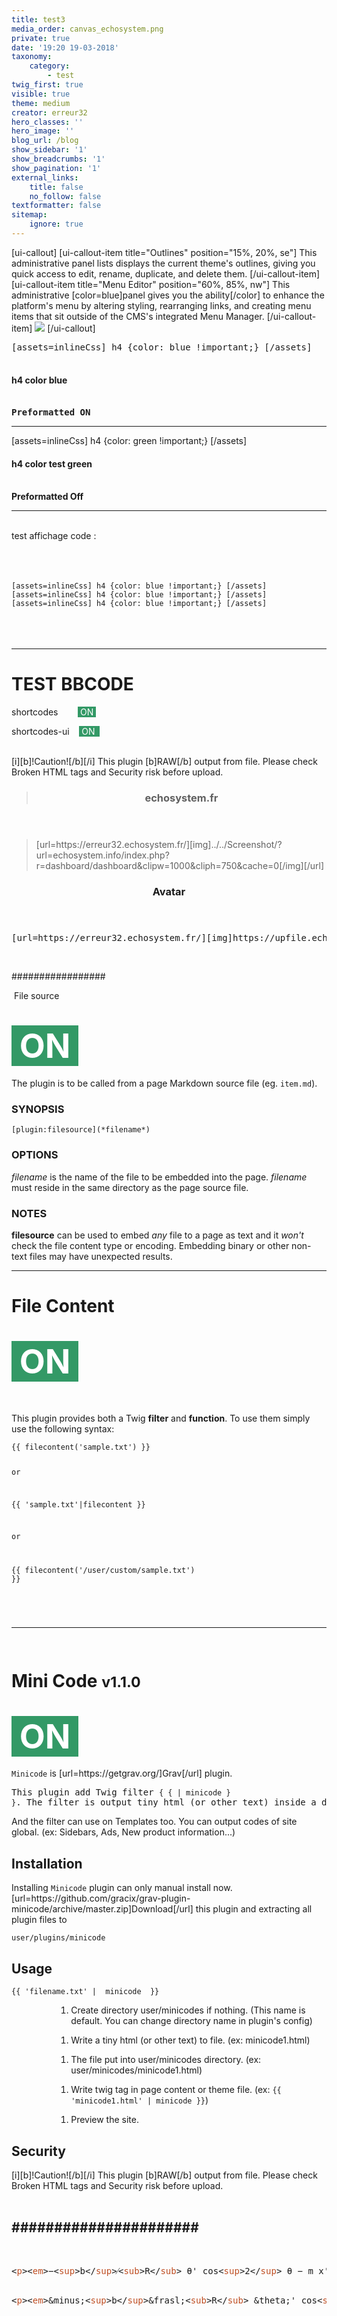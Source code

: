 ```yaml
---
title: test3
media_order: canvas_echosystem.png
private: true
date: '19:20 19-03-2018'
taxonomy:
    category:
        - test
twig_first: true
visible: true
theme: medium
creator: erreur32
hero_classes: ''
hero_image: ''
blog_url: /blog
show_sidebar: '1'
show_breadcrumbs: '1'
show_pagination: '1'
external_links:
    title: false
    no_follow: false
textformatter: false
sitemap:
    ignore: true
---
```


[ui-callout]
[ui-callout-item title="Outlines" position="15%, 20%, se"]
This administrative panel lists displays the current theme's outlines, giving you quick access 
to edit, rename, duplicate, and delete them.
[/ui-callout-item]
[ui-callout-item title="Menu Editor" position="60%, 85%, nw"]
This administrative [color=blue]panel gives you the ability[/color] to enhance the platform's 
menu by altering styling, rearranging links, and creating menu items that sit outside of the 
CMS's integrated Menu Manager.
[/ui-callout-item]
![](canvas_echosystem.png)
[/ui-callout]

<pre>[assets=inlineCss] h4 {color: blue !important;} [/assets]</pre>
<h4><br />h4 color blue</h4>
<pre><br /><strong>Preformatted ON</strong></pre>
<hr />
<p>[assets=inlineCss] h4 {color: green !important;} [/assets]</p>
<h4>h4 color test green</h4>
<p><br /><strong>Preformatted Off</strong></p>
<hr />
<p><br />test affichage code :</p>
<p><br /><br /><br /><code>[assets=inlineCss] h4 {color: blue !important;} [/assets]</code><br /><code>[assets=inlineCss] h4 {color: blue !important;} [/assets]</code><br /><code>[assets=inlineCss] h4 {color: blue !important;} [/assets]</code><br /><br /><br /><br /></p>
<hr />
<h1 id="mcetoc_1c91dbtpc0">TEST BBCODE</h1>
<p>shortcodes&nbsp; &nbsp; &nbsp;&nbsp; &nbsp;<span style="background-color: #339966; color: #ffffff;"> ON&nbsp; </span></p>
<p>shortcodes-ui &nbsp;&nbsp;&nbsp;<span style="background-color: #339966; color: #ffffff;"> ON&nbsp; </span>&nbsp;</p>
<div class="4u 12u$(mobile)">&nbsp;</div>
<div class="4u 12u$(mobile)">[i][b]!Caution![/b][/i] This plugin [b]RAW[/b] output from file. Please check Broken HTML tags and Security risk before upload.&nbsp;<header>
<blockquote>
<h3 id="mcetoc_1c8uqjsie6">echosystem.fr</h3>
</blockquote>
</header>
<blockquote>[url=https://erreur32.echosystem.fr/][img]../../Screenshot/?url=echosystem.info/index.php?r=dashboard/dashboard&amp;clipw=1000&amp;cliph=750&amp;cache=0[/img][/url]</blockquote>
</div>
<header>
<h3 id="mcetoc_1c8uqjsiea">Avatar</h3>
</header>
<pre class="4u$ 12u$(mobile)">[url=https://erreur32.echosystem.fr/][img]https://upfile.echosystem.fr/plugins/imageviewer/site/direct.php?s=wf&amp;/erreur.png[/img][/url]</pre>
<p>&nbsp;</p>
<p>#################</p>
<p>&nbsp;File source</p>
<h1 id="mcetoc_1c9081miu0"><span style="background-color: #339966; color: #ffffff; font-size: 40pt;">&nbsp;ON&nbsp; </span></h1>
<p>The plugin is to be called from a page Markdown source file (eg. <code>item.md</code>).</p>
<h3 id="mcetoc_1c9089p481"><a id="user-content-synopsis" class="anchor" href="https://github.com/anza/grav-plugin-filesource/blob/master/README.md#synopsis" aria-hidden="true"></a>SYNOPSIS</h3>
<pre><code>[plugin:filesource](*filename*)
</code></pre>
<h3 id="mcetoc_1c9089p482"><a id="user-content-options" class="anchor" href="https://github.com/anza/grav-plugin-filesource/blob/master/README.md#options" aria-hidden="true"></a>OPTIONS</h3>
<p><em>filename</em> is the name of the file to be embedded into the page. <em>filename</em> must reside in the same directory as the page source file.</p>
<h3 id="mcetoc_1c9089p483"><a id="user-content-notes" class="anchor" href="https://github.com/anza/grav-plugin-filesource/blob/master/README.md#notes" aria-hidden="true"></a>NOTES</h3>
<p><strong>filesource</strong> can be used to embed <em>any</em> file to a page as text and it <em>won't</em> check the file content type or encoding. Embedding binary or other non-text files may have unexpected results.</p>
<hr />
<h1 id="mcetoc_1c907pai00">File Content</h1>
<h1 id="mcetoc_1c9081miu0"><span style="background-color: #339966; color: #ffffff; font-size: 40pt;">&nbsp;ON&nbsp; <br /></span></h1>
<p>&nbsp;</p>
<p>This plugin provides both a Twig <strong>filter</strong> and <strong>function</strong>. To use them simply use the following syntax:</p>
<pre><code>{{ filecontent('sample.txt') }}

or

{{ 'sample.txt'|filecontent }}

or 

{{ filecontent('/user/custom/sample.txt') }}<br /><br /><br /><br /></code></pre>
<hr />
<pre><code>
</code></pre>
<h1 id="mcetoc_1c8vnu3vq0">Mini Code <small>v1.1.0&nbsp; <br /></small></h1>
<h1 id="mcetoc_1c9081miu0"><span style="background-color: #339966; color: #ffffff; font-size: 40pt;">&nbsp;ON&nbsp; </span></h1>
<p><code>Minicode</code> is [url=https://getgrav.org/]Grav[/url] plugin.</p>
<div class="gpm-item-info">
<pre>This plugin add Twig filter <code>{ { | minicode } }</code>. The filter is output tiny html (or other text) inside a document from text file.</pre>
And the filter can use on Templates too. You can output codes of site global. (ex: Sidebars, Ads, New product information...)
<h2 id="mcetoc_1c8vookmg1">Installation</h2>
Installing <code>Minicode</code> plugin can only manual install now. [url=https://github.com/gracix/grav-plugin-minicode/archive/master.zip]Download[/url] this plugin and extracting all plugin files to
<pre><code>user/plugins/minicode
</code></pre>
<h2 id="mcetoc_1c8vookmg2">Usage</h2>
<pre><code>{{ 'filename.txt' |  minicode  }}
</code></pre>
<ol>
<ol>
<ol>
<ol>
<li>Create directory user/minicodes if nothing. (This name is default. You can change directory name in plugin's config)</li>
</ol>
</ol>
</ol>
</ol>
<ol>
<ol>
<ol>
<ol>
<li>Write a tiny html (or other text) to file. (ex: minicode1.html)</li>
</ol>
</ol>
</ol>
</ol>
<ol>
<ol>
<ol>
<ol>
<li>The file put into user/minicodes directory. (ex: user/minicodes/minicode1.html)</li>
</ol>
</ol>
</ol>
</ol>
<ol>
<ol>
<ol>
<ol>
<li>Write twig tag in page content or theme file. (ex: <code>{{ 'minicode1.html' | minicode }}</code>)</li>
</ol>
</ol>
</ol>
</ol>
<ol>
<ol>
<ol>
<ol>
<li>Preview the site.</li>
</ol>
</ol>
</ol>
</ol>
<h2 id="mcetoc_1c8vookmg3">Security</h2>
[i][b]!Caution![/b][/i] This plugin [b]RAW[/b] output from file. Please check Broken HTML tags and Security risk before upload.</div>
<div class="gpm-item-info">&nbsp;</div>
<h2 id="mcetoc_1c91nu36e1">######################</h2>
<p>&nbsp;</p>
<pre>&lt;<span style="color: #bf4f24;">p</span>&gt;&lt;<span style="color: #bf4f24;">em</span>&gt;&minus;&lt;<span style="color: #bf4f24;">sup</span>&gt;b&lt;/<span style="color: #bf4f24;">sup</span>&gt;&frasl;&lt;<span style="color: #bf4f24;">sub</span>&gt;R&lt;/<span style="color: #bf4f24;">sub</span>&gt; &theta;' cos&lt;<span style="color: #bf4f24;">sup</span>&gt;2&lt;/<span style="color: #bf4f24;">sup</span>&gt; &theta; &minus; m x'' cos &theta; &minus; m R &theta;'' cos&lt;<span style="color: #bf4f24;">sup</span>&gt;2&lt;/<span style="color: #bf4f24;">sup</span>&gt;&theta; + m R &theta;' &lt;<span style="color: #bf4f24;">sup</span>&gt;2&lt;/<span style="color: #bf4f24;">sup</span>&gt;sin &theta; cos &theta; &minus; m g sin &theta; &minus; &lt;<span style="color: #bf4f24;">sup</span>&gt;b&lt;/<span style="color: #bf4f24;">sup</span>&gt;&frasl;&lt;<span style="color: #bf4f24;">sub</span>&gt;R&lt;/<span style="color: #bf4f24;">sub</span>&gt; &theta;' sin&lt;<span style="color: #bf4f24;">sup</span>&gt;2&lt;/<span style="color: #bf4f24;">sup</span>&gt; &theta; = m R &theta;'' sin&lt;<span style="color: #bf4f24;">sup</span>&gt;2&lt;/<span style="color: #bf4f24;">sup</span>&gt;&theta; + m R &theta;' &lt;<span style="color: #bf4f24;">sup</span>&gt;2&lt;/<span style="color: #bf4f24;">sup</span>&gt;sin &theta; cos &theta;&lt;/<span style="color: #bf4f24;">em</span>&gt;&lt;/<span style="color: #bf4f24;">p</span>&gt;
				</pre>
<pre>&lt;<span style="color: #bf4f24;">p</span>&gt;&lt;<span style="color: #bf4f24;">em</span>&gt;&amp;minus;&lt;<span style="color: #bf4f24;">sup</span>&gt;b&lt;/<span style="color: #bf4f24;">sup</span>&gt;&amp;frasl;&lt;<span style="color: #bf4f24;">sub</span>&gt;R&lt;/<span style="color: #bf4f24;">sub</span>&gt; &amp;theta;' cos&lt;<span style="color: #bf4f24;">sup</span>&gt;2&lt;/<span style="color: #bf4f24;">sup</span>&gt; &amp;theta; &amp;minus; m x'' cos &amp;theta; &amp;minus; m R &amp;theta;'' cos&lt;<span style="color: #bf4f24;">sup</span>&gt;2&lt;/<span style="color: #bf4f24;">sup</span>&gt;&amp;theta; + m R &amp;theta;' &lt;<span style="color: #bf4f24;">sup</span>&gt;2&lt;/<span style="color: #bf4f24;">sup</span>&gt;sin &amp;theta; cos &amp;theta; &amp;minus; m g sin &amp;theta; &amp;minus; &lt;<span style="color: #bf4f24;">sup</span>&gt;b&lt;/<span style="color: #bf4f24;">sup</span>&gt;&amp;frasl;&lt;<span style="color: #bf4f24;">sub</span>&gt;R&lt;/<span style="color: #bf4f24;">sub</span>&gt; &amp;theta;' sin&lt;<span style="color: #bf4f24;">sup</span>&gt;2&lt;/<span style="color: #bf4f24;">sup</span>&gt; &amp;theta; = m R &amp;theta;'' sin&lt;<span style="color: #bf4f24;">sup</span>&gt;2&lt;/<span style="color: #bf4f24;">sup</span>&gt;&amp;theta; + m R &amp;theta;' &lt;<span style="color: #bf4f24;">sup</span>&gt;2&lt;/<span style="color: #bf4f24;">sup</span>&gt;sin &amp;theta; cos &amp;theta;&lt;<span style="color: #bf4f24;">br</span> /&gt;&lt;/<span style="color: #bf4f24;">em</span>&gt;&lt;/<span style="color: #bf4f24;">p</span>&gt;</pre>